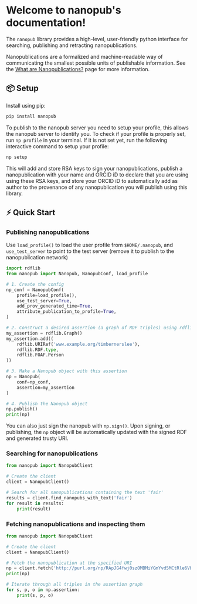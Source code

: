 
# Welcome to nanopub's documentation!

The `nanopub` library provides a high-level, user-friendly python interface for searching, publishing and retracting nanopublications.

Nanopublications are a formalized and machine-readable way of communicating the smallest possible units of publishable information. See the [What are Nanopublications?](getting-started/what-are-nanopubs) page for more information.

## 📦️ Setup

Install using pip:

```bash
pip install nanopub
```

To publish to the nanopub server you need to setup your profile, this allows the nanopub server to identify you. To check if your profile is properly set, run `np profile` in your terminal. If it is not set yet, run the following interactive command to setup your profile:

```bash
np setup
```

This will add and store RSA keys to sign your nanopublications, publish a nanopublication with your name and ORCID iD to declare that you are using using these RSA keys, and store your ORCID iD to automatically add as author to the provenance of any nanopublication you will publish using this library.

## ⚡️ Quick Start

### Publishing nanopublications

Use `load_profile()` to load the user profile from `$HOME/.nanopub`, and `use_test_server` to point to the test server (remove it to publish to the nanopublication network)

```python
import rdflib
from nanopub import Nanopub, NanopubConf, load_profile

# 1. Create the config
np_conf = NanopubConf(
    profile=load_profile(),
    use_test_server=True,
    add_prov_generated_time=True,
    attribute_publication_to_profile=True,
)

# 2. Construct a desired assertion (a graph of RDF triples) using rdflib
my_assertion = rdflib.Graph()
my_assertion.add((
    rdflib.URIRef('www.example.org/timbernerslee'),
    rdflib.RDF.type,
    rdflib.FOAF.Person
))

# 3. Make a Nanopub object with this assertion
np = Nanopub(
    conf=np_conf,
    assertion=my_assertion
)

# 4. Publish the Nanopub object
np.publish()
print(np)
```

You can also just sign the nanopub with `np.sign()`. Upon signing, or publishing, the `np` object will be automatically updated with the signed RDF and generated trusty URI.

### Searching for nanopublications

```python
from nanopub import NanopubClient

# Create the client
client = NanopubClient()

# Search for all nanopublications containing the text 'fair'
results = client.find_nanopubs_with_text('fair')
for result in results:
	print(result)
```

### Fetching nanopublications and inspecting them

```python
from nanopub import NanopubClient

# Create the client
client = NanopubClient()

# Fetch the nanopublication at the specified URI
np = client.fetch('http://purl.org/np/RApJG4fwj0szOMBMiYGmYvd5MCtRle6VbwkMJUb1SxxDM')
print(np)

# Iterate through all triples in the assertion graph
for s, p, o in np.assertion:
	print(s, p, o)
```
